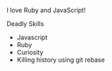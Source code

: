 I love Ruby and JavaScript!

Deadly Skills
* Javascript
* Ruby
* Curiosity
* Killing history using git rebase